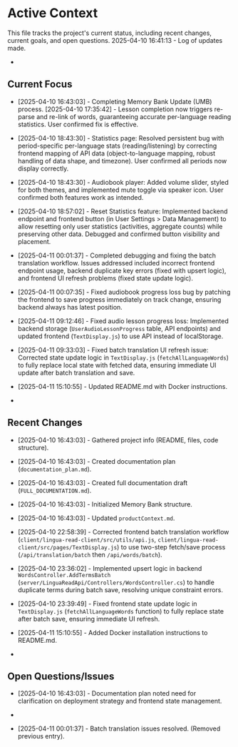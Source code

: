 # Active Context

This file tracks the project's current status, including recent changes, current goals, and open questions.
2025-04-10 16:41:13 - Log of updates made.

*

## Current Focus

*   [2025-04-10 16:43:03] - Completing Memory Bank Update (UMB) process.
[2025-04-10 17:35:42] - Lesson completion now triggers re-parse and re-link of words, guaranteeing accurate per-language reading statistics. User confirmed fix is effective.
*   [2025-04-10 18:43:30] - Statistics page: Resolved persistent bug with period-specific per-language stats (reading/listening) by correcting frontend mapping of API data (object-to-language mapping, robust handling of data shape, and timezone). User confirmed all periods now display correctly.
*   [2025-04-10 18:43:30] - Audiobook player: Added volume slider, styled for both themes, and implemented mute toggle via speaker icon. User confirmed both features work as intended.
*   [2025-04-10 18:57:02] - Reset Statistics feature: Implemented backend endpoint and frontend button (in User Settings > Data Management) to allow resetting only user statistics (activities, aggregate counts) while preserving other data. Debugged and confirmed button visibility and placement.
*   [2025-04-11 00:01:37] - Completed debugging and fixing the batch translation workflow. Issues addressed included incorrect frontend endpoint usage, backend duplicate key errors (fixed with upsert logic), and frontend UI refresh problems (fixed state update logic).
*   [2025-04-11 00:07:35] - Fixed audiobook progress loss bug by patching the frontend to save progress immediately on track change, ensuring backend always has latest position.
*   [2025-04-11 09:12:46] - Fixed audio lesson progress loss: Implemented backend storage (`UserAudioLessonProgress` table, API endpoints) and updated frontend (`TextDisplay.js`) to use API instead of localStorage.
*   [2025-04-11 09:33:03] - Fixed batch translation UI refresh issue: Corrected state update logic in `TextDisplay.js` (`fetchAllLanguageWords`) to fully replace local state with fetched data, ensuring immediate UI update after batch translation and save.

*   [2025-04-11 15:10:55] - Updated README.md with Docker instructions.

*   

## Recent Changes

*   [2025-04-10 16:43:03] - Gathered project info (README, files, code structure).
*   [2025-04-10 16:43:03] - Created documentation plan (`documentation_plan.md`).
*   [2025-04-10 16:43:03] - Created full documentation draft (`FULL_DOCUMENTATION.md`).
*   [2025-04-10 16:43:03] - Initialized Memory Bank structure.
*   [2025-04-10 16:43:03] - Updated `productContext.md`.
*   [2025-04-10 22:58:39] - Corrected frontend batch translation workflow (`client/lingua-read-client/src/utils/api.js`, `client/lingua-read-client/src/pages/TextDisplay.js`) to use two-step fetch/save process (`/api/translation/batch` then `/api/words/batch`).
*   [2025-04-10 23:36:02] - Implemented upsert logic in backend `WordsController.AddTermsBatch` (`server/LinguaReadApi/Controllers/WordsController.cs`) to handle duplicate terms during batch save, resolving unique constraint errors.
*   [2025-04-10 23:39:49] - Fixed frontend state update logic in `TextDisplay.js` (`fetchAllLanguageWords` function) to fully replace state after batch save, ensuring immediate UI refresh.

*   [2025-04-11 15:10:55] - Added Docker installation instructions to README.md.

*   

## Open Questions/Issues

*   [2025-04-10 16:43:03] - Documentation plan noted need for clarification on deployment strategy and frontend state management.

*
*   [2025-04-11 00:01:37] - Batch translation issues resolved. (Removed previous entry).
